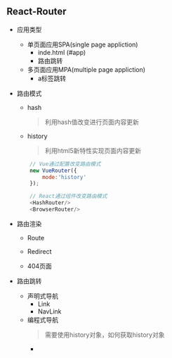 ## React-Router
* 应用类型
    * 单页面应用SPA(single page appliction)
        * inde.html (#app)
        * 路由跳转
    * 多页面应用MPA(multiple page appliction)
        * a标签跳转
* 路由模式
    * hash
        > 利用hash值改变进行页面内容更新
    * history
        > 利用html5新特性实现页面内容更新
    ```js
        // Vue通过配置改变路由模式
        new VueRouter({
            mode:'history'
        });

        // React通过组件改变路由模式
        <HashRouter/>
        <BrowserRouter/>
    ```

* 路由渲染
    * Route
    * Redirect

    * 404页面
* 路由跳转
    * 声明式导航
        * Link
        * NavLink
    * 编程式导航
        > 需要使用history对象，如何获取history对象
        * 